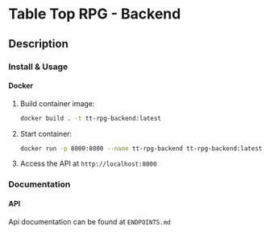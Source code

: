 # Table Top RPG - Backend

## Description

### Install & Usage

#### Docker

1. Build container image:
	```bash
	docker build . -t tt-rpg-backend:latest
	```
2. Start container:
	```bash
	docker run -p 8000:8000 --name tt-rpg-backend tt-rpg-backend:latest
	```

3. Access the API at `http://localhost:8000`

### Documentation

#### API

Api documentation can be found at `ENDPOINTS.md`